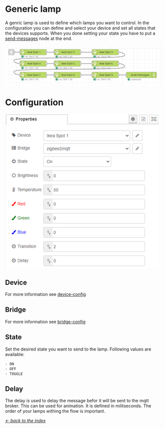 # Generic lamp

A genric lamp is used to define which lamps you want to control. In the configuration you can define and select your device and set all states that the devices supports. When you done setting your state you have to put a [send-messages](send-messages.md) node at the end.

![img](img/generic-lamp-flow.png)

# Configuration

![img](img/generic-lamp-config.png)

## Device

For more information see [device-config](../config/device-config.md)

## Bridge

For more information see [bridge-config](../config/bridge-config.md)

## State

Set the desired state you want to send to the lamp. Following values are available:

    - ON
    - OFF
    - TOGGLE

## Delay

The delay is used to delay the message befor it will be sent to the mqtt broker. This can be used for animation. It is defined in milliseconds. The order of your lamps withing the flow is important.

[*← back to the index*](../documentation.md)